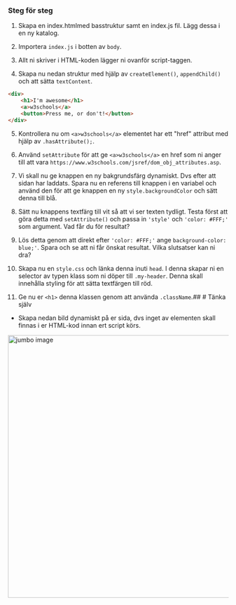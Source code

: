 
### Steg för steg

1. Skapa en index.htmlmed basstruktur samt en index.js fil. Lägg dessa i en ny katalog.

1. Importera ```index.js``` i botten av ```body```.

1. Allt ni skriver i HTML-koden lägger ni ovanför script-taggen.

1. Skapa nu nedan struktur med hjälp av ```createElement()```, ```appendChild()``` och  att sätta ```textContent```.

```HTML
<div>
	<h1>I'm awesome</h1>
	<a>w3schools</a>
	<button>Press me, or don't!</button>
</div>
```

5. Kontrollera nu om ```<a>w3schools</a>``` elementet har ett "href" attribut med hjälp av ```.hasAttribute();```.

6. Använd ```setAttribute``` för att ge ```<a>w3schools</a>``` en href som ni anger till att vara ```https://www.w3schools.com/jsref/dom_obj_attributes.asp```.

7. Vi skall nu ge knappen en ny bakgrundsfärg dynamiskt. Dvs efter att sidan har laddats. Spara nu en referens till knappen i en variabel och använd den för att ge knappen en ny ```style.backgroundColor``` och sätt denna till blå.

8. Sätt nu knappens textfärg till vit så att vi ser texten tydligt. Testa först att göra detta med ```setAttribute()``` och passa in ```'style'``` och ```'color: #FFF;'``` som argument. Vad får du för resultat?

9. Lös detta genom att direkt efter ```'color: #FFF;'``` ange ```background-color: blue;'```. Spara och se att ni får önskat resultat. Vilka slutsatser kan ni dra?

10. Skapa nu en ```style.css``` och länka denna inuti ```head```. I denna skapar ni en selector av typen klass som ni döper till ```.my-header```. Denna skall innehålla styling för att sätta textfärgen till röd.

11. Ge nu er ```<h1>``` denna klassen genom att använda ```.className```.## # Tänka själv

* Skapa nedan bild dynamiskt på er sida, dvs inget av elementen skall finnas i er HTML-kod innan ert script körs.

<img style="width: 600px;" src="new/content/media/exercise-images/jumbo.png" alt="jumbo image">

